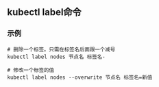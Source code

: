 ## kubectl label命令

### 示例

~~~shell
# 删除一个标签。只需在标签名后面跟一个减号
kubectl label nodes 节点名 标签名-

# 修改一个标签的值
kubectl label nodes --overwrite 节点名 标签名=新值
~~~